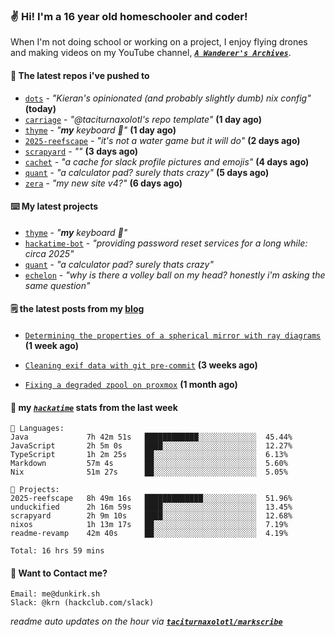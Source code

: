 ### ✌️ Hi! I'm a 16 year old homeschooler and coder!

When I'm not doing school or working on a project, I enjoy flying drones and making videos on my YouTube channel, [**_`A Wanderer's Archives`_**](https://youtube.com/@wanderer.archives).

#### 👷 The latest repos i've pushed to

- [`dots`](https://github.com/taciturnaxolotl/dots) - _"Kieran's opinionated (and probably slightly dumb) nix config"_ **(today)**
- [`carriage`](https://github.com/taciturnaxolotl/carriage) - _"@taciturnaxolotl's repo template"_ **(1 day ago)**
- [`thyme`](https://github.com/taciturnaxolotl/thyme) - _"**my** keyboard 🫶"_ **(1 day ago)**
- [`2025-reefscape`](https://github.com/df1317/2025-reefscape) - _"it's not a water game but it will do"_ **(2 days ago)**
- [`scrapyard`](https://github.com/hackclub/scrapyard) - _""_ **(3 days ago)**
- [`cachet`](https://github.com/taciturnaxolotl/cachet) - _"a cache for slack profile pictures and emojis"_ **(4 days ago)**
- [`quant`](https://github.com/taciturnaxolotl/quant) - _"a calculator pad? surely thats crazy"_ **(5 days ago)**
- [`zera`](https://github.com/taciturnaxolotl/zera) - _"my new site v4?"_ **(6 days ago)**

#### ⌨️ My latest projects

- [`thyme`](https://github.com/taciturnaxolotl/thyme) - _"**my** keyboard 🫶"_
- [`hackatime-bot`](https://github.com/taciturnaxolotl/hackatime-bot) - _"providing password reset services for a long while: circa 2025"_
- [`quant`](https://github.com/taciturnaxolotl/quant) - _"a calculator pad? surely thats crazy"_
- [`echelon`](https://github.com/taciturnaxolotl/echelon) - _"why is there a volley ball on my head? honestly i'm asking the same question"_

#### 🗒️ the latest posts from my [blog](https://dunkirk.sh)

- [`Determining the properties of a spherical mirror with ray diagrams`](https://dunkirk.sh/blog/spherical-ray-diagrams/) **(1 week ago)**

- [`Cleaning exif data with git pre-commit`](https://dunkirk.sh/blog/remove-exif-git-hook/) **(3 weeks ago)**

- [`Fixing a degraded zpool on proxmox`](https://dunkirk.sh/blog/degraded-zpool-proxmox/) **(1 month ago)**



#### 📡 my [_`hackatime`_](https://waka.hackclub.com) stats from the last week

```text
💾 Languages:
Java             7h 42m 51s   ████████████░░░░░░░░░░░░░  45.44%
JavaScript       2h 5m 0s     ████░░░░░░░░░░░░░░░░░░░░░  12.27%
TypeScript       1h 2m 25s    ██░░░░░░░░░░░░░░░░░░░░░░░  6.13%
Markdown         57m 4s       ██░░░░░░░░░░░░░░░░░░░░░░░  5.60%
Nix              51m 27s      ██░░░░░░░░░░░░░░░░░░░░░░░  5.05%

💼 Projects:
2025-reefscape   8h 49m 16s   █████████████░░░░░░░░░░░░  51.96%
unduckified      2h 16m 59s   ████░░░░░░░░░░░░░░░░░░░░░  13.45%
scrapyard        2h 9m 10s    ████░░░░░░░░░░░░░░░░░░░░░  12.68%
nixos            1h 13m 17s   ██░░░░░░░░░░░░░░░░░░░░░░░  7.19%
readme-revamp    42m 40s      ██░░░░░░░░░░░░░░░░░░░░░░░  4.19%

Total: 16 hrs 59 mins
```

#### 📮 Want to Contact me?

```text
Email: me@dunkirk.sh
Slack: @krn (hackclub.com/slack)
```

_readme auto updates on the hour via [**`taciturnaxolotl/markscribe`**](https://github.com/taciturnaxolotl/markscribe)_
